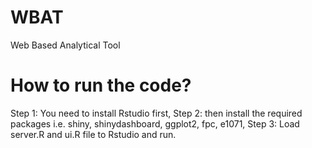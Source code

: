 # WBAT
Web Based Analytical Tool
# How to run the code?
Step 1: You need to install Rstudio first,
Step 2: then install the required packages i.e. shiny, shinydashboard, ggplot2, fpc, e1071,
Step 3: Load server.R and ui.R file to Rstudio and run.
